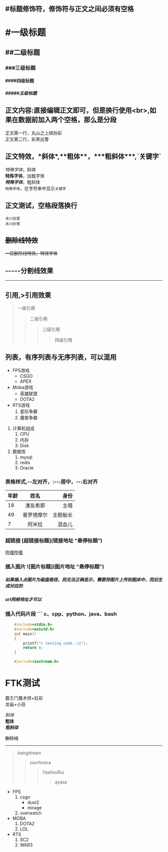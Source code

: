 ## #标题修饰符，修饰符与正文之间必须有空格

# #一级标题
## ##二级标题
### ###三级标题
#### ####四级标题
##### #####五级标题

## 正文内容:直接编辑正文即可，但是换行使用\<br\>,如果在数据前加入两个空格，那么是分段
正文第一行，丸山之上缤纷彩<br>
正文第二行，彩黑出警

## 正文特效，\*斜体\*,\*\*粗体\*\*，\*\*\*粗斜体\*\*\*,\`关键字\`

  *特殊字体*，斜体<br>
  **特殊字体**，加粗字体<br>
  ***特殊字体***，粗斜体<br>
  `特殊字体`，在字符串中显示`关键字`<br>

## 正文测试，空格段落换行
    冰川日菜
    冰川纱夜

## ~~删除线特效~~
~~一段删除线特效，特效字体~~<br>

## \-\-\-\-\-分割线效果
-----

## 引用,\>引用效果
> 一级引用
>> 二级引用
>>> 三级引用
>>>> 四级引用

## 列表，有序列表与无序列表，可以混用
* FPS游戏
  * CSGO
  * APEX
* Moba游戏
  * 英雄联盟
  * DOTA2
* RTS游戏
  1. 星际争霸
  2. 魔兽争霸

1. 计算机组成
   1. CPU
   2. 内存
   3. Disk
2. 数据库
   1. mysql
   2. redis
   3. Oracle


### 表格样式,\-\-左对齐，\:\-\-\:居中，\-\-\:右对齐
|年龄|姓名|身份|
--|:--:|--:
|18|湊友希那|主唱|
|49|普罗德摩尔|主舰船长|
|7|阿米拉|混血儿|

### 超链接 \[超链接标题\](链接地址 “悬停标题”)
[哔哩哔哩](https://www.bilibili.com "访问b站")

### 插入图片 \!\[图片标题\](图片地址 “悬停标题”)
##### 如果插入点图片为磁盘路径，则无法正确显示，需要将图片上传到图床中，而后生成对应的<br>
##### url网络地址才可以


### 插入代码片段 \`\`\` c、cpp、python、java、bash
```c
	#include<stdio.h>
	#include<unistd.h>
	int main()
	{
		printf("c testing code..\n");
		return 0;
	}
```

```cpp
	#include<iostream.h>
```


# FTK测试

霸王门魔术师+虹彩<br>
龙庙+小丑<br>

*斜体*<br>
**粗体**<br>
***粗斜体***<br>

~~删除线~~

-----

> bangdream
>> morfonica
>>> YashiroRui
>>>> ayasa


* FPS
  1. csgo
     * dust2
     * mirage
  2. overwatch
* MOBA
  1. DOTA2
  2. LOL
* RTS
  1. SC2
  2. WAR3


